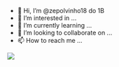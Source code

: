 - 👋 Hi, I’m @zepolvinho18 do 1B
- 👀 I’m interested in ...
- 🌱 I’m currently learning ...
- 💞️ I’m looking to collaborate on ...
- 📫 How to reach me ...

![](https://media.tenor.com/fALXTf5XZX0AAAAd/enano-midget.gif)
